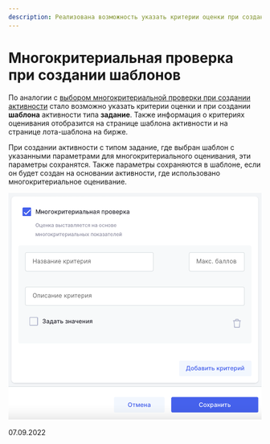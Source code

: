 ```yaml
---
description: Реализована возможность указать критерии оценки при создании шаблонов
---
```


# Многокритериальная проверка при создании шаблонов

По аналогии с [выбором многокритериальной проверки при создании активности](broken-reference) стало возможно указать критерии оценки и при создании **шаблона** активности типа **задание**. Также информация о критериях оценивания отобразится на странице шаблона активности и на странице лота-шаблона на бирже.

При создании активности с типом задание, где выбран шаблон с указанными параметрами для многокритериального оценивания, эти параметры сохранятся. Также параметры сохраняются в шаблоне, если он будет создан на основании активности, где использовано многокритериальное оценивание.

![](<../../.gitbook/assets/image (23) (2).png>)

07.09.2022

